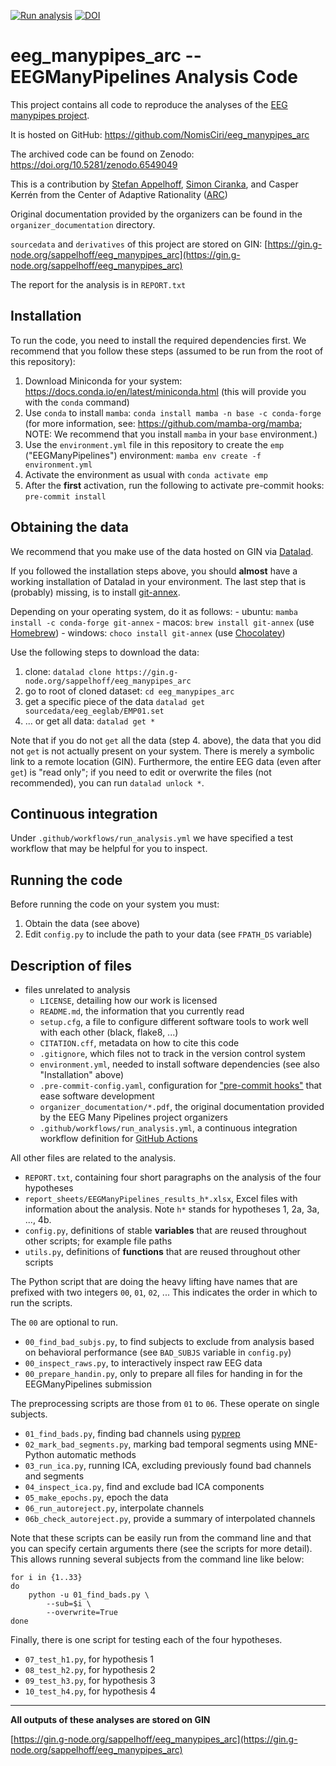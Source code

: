 [![Run analysis](https://github.com/NomisCiri/eeg_manypipes_arc/actions/workflows/run_analysis.yml/badge.svg?branch=main&event=push)](https://github.com/NomisCiri/eeg_manypipes_arc/actions/workflows/run_analysis.yml)
[![DOI](https://zenodo.org/badge/476738961.svg)](https://zenodo.org/badge/latestdoi/476738961)

# eeg_manypipes_arc -- EEGManyPipelines Analysis Code

This project contains all code to reproduce the analyses of the
[EEG manypipes project](https://www.eegmanypipelines.org/).

It is hosted on GitHub: https://github.com/NomisCiri/eeg_manypipes_arc

The archived code can be found on Zenodo: https://doi.org/10.5281/zenodo.6549049

This is a contribution by
[Stefan Appelhoff](https://stefanappelhoff.com/),
[Simon Ciranka](https://orcid.org/0000-0002-2067-9781),
and Casper Kerrén from
the Center of Adaptive Rationality
([ARC](https://www.mpib-berlin.mpg.de/research/research-centers/adaptive-rationality))

Original documentation provided by the organizers can be found in the `organizer_documentation` directory.

`sourcedata` and `derivatives` of this project are stored on GIN:
[https://gin.g-node.org/sappelhoff/eeg_manypipes_arc](https://gin.g-node.org/sappelhoff/eeg_manypipes_arc)

The report for the analysis is in `REPORT.txt`

## Installation

To run the code, you need to install the required dependencies first.
We recommend that you follow these steps
(assumed to be run from the root of this repository):

1. Download Miniconda for your system: https://docs.conda.io/en/latest/miniconda.html
   (this will provide you with the `conda` command)
1. Use `conda` to install `mamba`: `conda install mamba -n base -c conda-forge`
   (for more information, see: https://github.com/mamba-org/mamba;
   NOTE: We recommend that you install `mamba` in your `base` environment.)
1. Use the `environment.yml` file in this repository to create the `emp` ("EEGManyPipelines") environment:
   `mamba env create -f environment.yml`
1. Activate the environment as usual with `conda activate emp`
1. After the **first** activation, run the following to activate pre-commit hooks: `pre-commit install`

## Obtaining the data

We recommend that you make use of the data hosted on GIN via
[Datalad](https://handbook.datalad.org/en/latest/index.html).

If you followed the installation steps above, you should **almost** have a working installation of
Datalad in your environment.
The last step that is (probably) missing, is to install
[git-annex](https://git-annex.branchable.com/).

Depending on your operating system, do it as follows:
    - ubuntu: `mamba install -c conda-forge git-annex`
    - macos: `brew install git-annex` (use [Homebrew](https://brew.sh/))
    - windows: `choco install git-annex` (use [Chocolatey](https://chocolatey.org/))

Use the following steps to download the data:

1. clone: `datalad clone https://gin.g-node.org/sappelhoff/eeg_manypipes_arc`
1. go to root of cloned dataset: `cd eeg_manypipes_arc`
1. get a specific piece of the data `datalad get sourcedata/eeg_eeglab/EMP01.set`
1. ... or get all data: `datalad get *`

Note that if you do not `get` all the data (step 4. above), the data that you did not `get`
is not actually present on your system.
There is merely a symbolic link to a remote location (GIN).
Furthermore, the entire EEG data (even after `get`) is "read only";
if you need to edit or overwrite the files (not recommended), you can run `datalad unlock *`.

## Continuous integration

Under `.github/workflows/run_analysis.yml` we have specified a test workflow that may be
helpful for you to inspect.

## Running the code

Before running the code on your system you must:

1. Obtain the data (see above)
1. Edit `config.py` to include the path to your data (see `FPATH_DS` variable)

## Description of files

- files unrelated to analysis
    - `LICENSE`, detailing how our work is licensed
    - `README.md`, the information that you currently read
    - `setup.cfg`, a file to configure different software tools to work well with each other (black, flake8, ...)
    - `CITATION.cff`, metadata on how to cite this code
    - `.gitignore`, which files not to track in the version control system
    - `environment.yml`, needed to install software dependencies (see also "Installation" above)
    - `.pre-commit-config.yaml`, configuration for ["pre-commit hooks"](https://pre-commit.com/) that ease software development
    - `organizer_documentation/*.pdf`, the original documentation provided by the EEG Many Pipelines project organizers
    - `.github/workflows/run_analysis.yml`, a continuous integration workflow definition for [GitHub Actions](https://github.com/features/actions)

All other files are related to the analysis.

- `REPORT.txt`, containing four short paragraphs on the analysis of the four hypotheses
- `report_sheets/EEGManyPipelines_results_h*.xlsx`, Excel files with information about the analysis. Note `h*` stands for hypotheses 1, 2a, 3a, ..., 4b.
- `config.py`, definitions of stable **variables** that are reused throughout other scripts; for example file paths
- `utils.py`, definitions of **functions** that are reused throughout other scripts

The Python script that are doing the heavy lifting have names that are prefixed with
two integers `00`, `01`, `02`, ...
This indicates the order in which to run the scripts.

The `00` are optional to run.

- `00_find_bad_subjs.py`, to find subjects to exclude from analysis based on behavioral performance (see `BAD_SUBJS` variable in `config.py`)
- `00_inspect_raws.py`, to interactively inspect raw EEG data
- `00_prepare_handin.py`, only to prepare all files for handing in for the EEGManyPipelines submission

The preprocessing scripts are those from `01` to `06`.
These operate on single subjects.

- `01_find_bads.py`, finding bad channels using [pyprep](https://github.com/sappelhoff/pyprep)
- `02_mark_bad_segments.py`, marking bad temporal segments using MNE-Python automatic methods
- `03_run_ica.py`, running ICA, excluding previously found bad channels and segments
- `04_inspect_ica.py`, find and exclude bad ICA components
- `05_make_epochs.py`, epoch the data
- `06_run_autoreject.py`, interpolate channels
- `06b_check_autoreject.py`, provide a summary of interpolated channels

Note that these scripts can be easily run from the command line and that you can specify
certain arguments there (see the scripts for more detail).
This allows running several subjects from the command line like below:

```shell
for i in {1..33}
do
    python -u 01_find_bads.py \
        --sub=$i \
        --overwrite=True
done
```

Finally, there is one script for testing each of the four hypotheses.

- `07_test_h1.py`, for hypothesis 1
- `08_test_h2.py`, for hypothesis 2
- `09_test_h3.py`, for hypothesis 3
- `10_test_h4.py`, for hypothesis 4

---

**All outputs of these analyses are stored on GIN**

[https://gin.g-node.org/sappelhoff/eeg_manypipes_arc](https://gin.g-node.org/sappelhoff/eeg_manypipes_arc)
